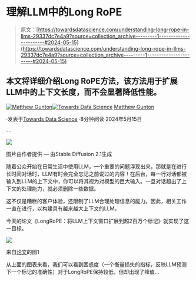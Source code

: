 # 理解LLM中的Long RoPE

> 原文：[https://towardsdatascience.com/understanding-long-rope-in-llms-29337dc7e4a9?source=collection_archive---------1-----------------------#2024-05-15](https://towardsdatascience.com/understanding-long-rope-in-llms-29337dc7e4a9?source=collection_archive---------1-----------------------#2024-05-15)

## 本文将详细介绍Long RoPE方法，该方法用于扩展LLM中的上下文长度，而不会显著降低性能。

[](https://medium.com/@mgunton7?source=post_page---byline--29337dc7e4a9--------------------------------)[![Matthew Gunton](../Images/6f5a9530ad5252aa3f2fae87b3f272b1.png)](https://medium.com/@mgunton7?source=post_page---byline--29337dc7e4a9--------------------------------)[](https://towardsdatascience.com/?source=post_page---byline--29337dc7e4a9--------------------------------)[![Towards Data Science](../Images/a6ff2676ffcc0c7aad8aaf1d79379785.png)](https://towardsdatascience.com/?source=post_page---byline--29337dc7e4a9--------------------------------) [Matthew Gunton](https://medium.com/@mgunton7?source=post_page---byline--29337dc7e4a9--------------------------------)

·发表于[Towards Data Science](https://towardsdatascience.com/?source=post_page---byline--29337dc7e4a9--------------------------------) ·8分钟阅读·2024年5月15日

--

![](../Images/b0e0ea0d975d1c44708ca117d30e3066.png)

图片由作者提供 — 由Stable Diffusion 2.1生成

随着公众开始在日常生活中使用LLM，一个重要的问题浮现出来，那就是在进行长时间对话时，LLM有时会完全忘记之前说过的内容！在后台，每一行对话都被输入到LLM的上下文中，你可以将其视为对模型的巨大输入。一旦对话超出了上下文的处理能力，就必须删除一些数据。

这不仅是糟糕的客户体验，还限制了LLM合理处理信息的能力。因此，相关工作一直在进行，以构建具有越来越大上下文的LLM。

今天的论文《LongRoPE：将LLM上下文窗口扩展到超2百万个标记》就实现了这一目标。

![](../Images/91cd200464c935f6ca2413deb5ae2d07.png)

来自[论文](https://arxiv.org/pdf/2402.13753)的图1

从上面的图表来看，我们可以看到困惑度（一个衡量损失的指标，反映LLM预测下一个标记的准确性）对于LongRoPE保持较低，但却出现了峰值…
